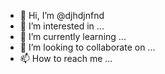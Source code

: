 - 👋 Hi, I’m @djhdjnfnd
- 👀 I’m interested in ...
- 🌱 I’m currently learning ...
- 💞️ I’m looking to collaborate on ...
- 📫 How to reach me ...

<!---
djhdjnfnd/djhdjnfnd is a ✨ special ✨ repository because its `README.md` (this file) appears on your GitHub profile.
You can click the Preview link to take a look at your changes.
--->
